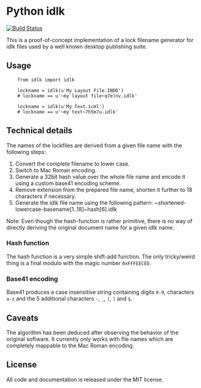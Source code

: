 # Python idlk

[![Build Status](https://travis-ci.org/znerol/py-idlk.svg?branch=master)](https://travis-ci.org/znerol/py-idlk)

This is a proof-of-concept implementation of a lock filename generator for idlk
files used by a well known desktop publishing suite.


## Usage

```
    from idlk import idlk

    lockname = idlk(u'My Layout File.INDD')
    # lockname == u'~my layout file~q7e)nv.idlk'

    lockname = idlk(u'My Text.icml')
    # lockname == u'~my text~7h5m7u.idlk'
```


## Technical details

The names of the lockfiles are derived from a given file name with the
following steps:

1. Convert the complete filename to lower case.
2. Switch to Mac Roman encoding.
3. Generate a 32bit hash value over the whole file name and encode it using a
   custom base41 encoding scheme.
4. Remove extension from the prepared file name, shorten it further to 18
   characters if necessary.
5. Generate the idlk file name using the following pattern:
   ~shortened-lowercase-basename[1..18]~hash[6].idlk

Note: Even though the hash-function is rather primitive, there is no way of
directly deriving the original document name for a given idlk name.


### Hash function

The hash function is a very simple shift-add function. The only tricky/weird
thing is a final modulo with the magic number `0xFFFEECED`.


### Base41 encoding

Base41 produces a case insensitive string containing digits `0-9`, characters
`a-z` and the 5 additional characters `-`, `_`, `(`, `)` and `$`.


## Caveats

The algorithm has been deduced after observing the behavior of the original
software. It currently only works with file names which are completely mappable
to the Mac Roman encoding.


## License

All code and documentation is released under the MIT license.
